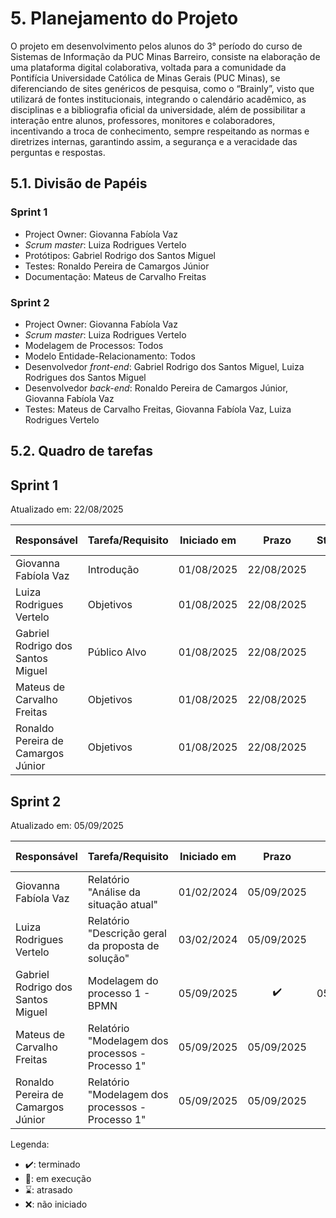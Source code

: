 # 5. Planejamento do Projeto
O projeto em desenvolvimento pelos alunos do 3° período do curso de Sistemas de Informação da PUC
Minas Barreiro, consiste na elaboração de uma plataforma digital colaborativa, voltada para a comunidade da Pontifícia Universidade Católica de Minas Gerais (PUC Minas), se diferenciando de sites genéricos de pesquisa, como o “Brainly”, visto que utilizará de fontes institucionais, integrando o calendário acadêmico, as disciplinas e a bibliografia oficial da universidade,
além de possibilitar a interação entre alunos, professores, monitores e colaboradores, incentivando a troca de conhecimento, sempre respeitando as normas e diretrizes internas, garantindo assim, a segurança e a veracidade das perguntas e respostas. 

## 5.1. Divisão de Papéis

### Sprint 1
- Project Owner: Giovanna Fabíola Vaz
- _Scrum master_: Luiza Rodrigues Vertelo
- Protótipos: Gabriel Rodrigo dos Santos Miguel
- Testes: Ronaldo Pereira de Camargos Júnior
- Documentação: Mateus de Carvalho Freitas

### Sprint 2
- Project Owner: Giovanna Fabíola Vaz
- _Scrum master_: Luiza Rodrigues Vertelo
- Modelagem de Processos: Todos
- Modelo Entidade-Relacionamento: Todos
- Desenvolvedor _front-end_: Gabriel Rodrigo dos Santos Miguel, Luiza Rodrigues dos Santos Miguel
- Desenvolvedor _back-end_: Ronaldo Pereira de Camargos Júnior, Giovanna Fabíola Vaz
- Testes: Mateus de Carvalho Freitas, Giovanna Fabíola Vaz, Luiza Rodrigues Vertelo

## 5.2. Quadro de tarefas

## Sprint 1

Atualizado em: 22/08/2025

| Responsável   | Tarefa/Requisito | Iniciado em    | Prazo      | Status | Terminado em    |
| :----         |    :----         |      :----:    | :----:     | :----: | :----:          |
| Giovanna Fabíola Vaz    | Introdução | 01/08/2025     | 22/08/2025 | ✔️    | 22/08/2025 |
| Luiza Rodrigues Vertelo | Objetivos    | 01/08/2025      | 22/08/2025 | ✔️     | 22/08/2025 
| Gabriel Rodrigo dos Santos Miguel | Público Alvo  | 01/08/2025 | 22/08/2025     | ✔️      | 22/08/2025 |       
|  Mateus de Carvalho Freitas | Objetivos  | 01/08/2025  | 22/08/2025 | ✔️     | 22/08/2025 |
| Ronaldo Pereira de Camargos Júnior | Objetivos  | 01/08/2025 | 22/08/2025 | ✔️     | 22/08/2025 |

## Sprint 2

Atualizado em: 05/09/2025

| Responsável   | Tarefa/Requisito | Iniciado em    | Prazo      | Status | Terminado em    |
| :----         |    :----         |      :----:    | :----:     | :----: | :----:          |
| Giovanna Fabíola Vaz    | Relatório "Análise da situação atual" | 01/02/2024     | 05/09/2025 | ✔️    | 05/09/2025 |
| Luiza Rodrigues Vertelo | Relatório "Descrição geral da proposta de solução"    | 03/02/2024     | 05/09/2025 | ✔️     | 05/09/2025 
| Gabriel Rodrigo dos Santos Miguel | Modelagem do processo 1 - BPMN | 05/09/2025     | ✔️      | 05/09/2025 |       
|  Mateus de Carvalho Freitas | Relatório "Modelagem dos processos - Processo 1" |    05/09/2025  | 05/09/2025 | ✔️     | 05/09/2025 |
| Ronaldo Pereira de Camargos Júnior | Relatório "Modelagem dos processos - Processo 1"  |    05/09/2025  | 05/09/2025 | ✔️     | 05/09/2025 |

Legenda:
- ✔️: terminado
- 📝: em execução
- ⌛: atrasado
- ❌: não iniciado


